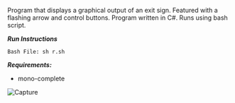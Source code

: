 Program that displays a graphical output of an exit sign. Featured with a flashing arrow and control buttons. Program written in C#. Runs using bash script.

***Run Instructions***
```
Bash File: sh r.sh
```

***Requirements:***
- mono-complete

![Capture](https://user-images.githubusercontent.com/78053016/200149559-9832b05e-c0c9-4908-882b-3b80eddacba3.PNG)




